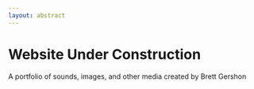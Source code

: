 ```yaml
---
layout: abstract
---
```


# Website Under Construction

A portfolio of sounds, images, and other media created by Brett Gershon
